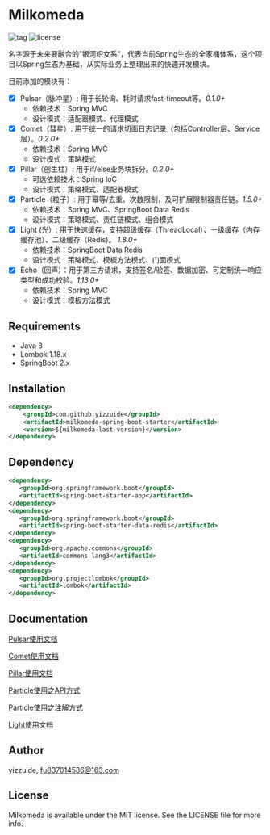 # Milkomeda
![tag](https://img.shields.io/github/tag/yizzuide/Milkomeda.svg) ![license](https://img.shields.io/github/license/yizzuide/Milkomeda.svg)

名字源于未来要融合的”银河织女系“，代表当前Spring生态的全家桶体系，这个项目以Spring生态为基础，从实际业务上整理出来的快速开发模块。

目前添加的模块有：
- [x] Pulsar（脉冲星）: 用于长轮询、耗时请求fast-timeout等。*0.1.0+*
    * 依赖技术：Spring MVC
    * 设计模式：适配器模式、代理模式
- [x] Comet（彗星）:  用于统一的请求切面日志记录（包括Controller层、Service层）。*0.2.0+*
    * 依赖技术：Spring MVC
    * 设计模式：策略模式
- [x] Pillar（创生柱）: 用于if/else业务块拆分。*0.2.0+*
    * 可选依赖技术：Spring IoC
    * 设计模式：策略模式、适配器模式
- [x] Particle（粒子）: 用于幂等/去重、次数限制，及可扩展限制器责任链。*1.5.0+*
    * 依赖技术：Spring MVC、SpringBoot Data Redis
    * 设计模式：策略模式、责任链模式、组合模式
- [x] Light (光）: 用于快速缓存，支持超级缓存（ThreadLocal）、一级缓存（内存缓存池）、二级缓存（Redis)。 *1.8.0+*
    * 依赖技术：SpringBoot Data Redis
    * 设计模式：策略模式、模板方法模式、门面模式
- [x] Echo（回声）：用于第三方请求，支持签名/验签、数据加密、可定制统一响应类型和成功校验。*1.13.0+*
    * 依赖技术：Spring MVC
    * 设计模式：模板方法模式
    
## Requirements
* Java 8
* Lombok 1.18.x
* SpringBoot 2.x

## Installation
```xml
<dependency>
    <groupId>com.github.yizzuide</groupId>
    <artifactId>milkomeda-spring-boot-starter</artifactId>
    <version>${milkomeda-last-version}</version>
</dependency>
```

## Dependency
```xml
<dependency>
   <groupId>org.springframework.boot</groupId>
   <artifactId>spring-boot-starter-aop</artifactId>
</dependency>
<dependency>
   <groupId>org.springframework.boot</groupId>
   <artifactId>spring-boot-starter-data-redis</artifactId>
</dependency>
<dependency>
   <groupId>org.apache.commons</groupId>
   <artifactId>commons-lang3</artifactId>
</dependency>
<dependency>
   <groupId>org.projectlombok</groupId>
   <artifactId>lombok</artifactId>
</dependency>
```

## Documentation
[Pulsar使用文档](https://github.com/yizzuide/Milkomeda/wiki/Pulsar%E6%A8%A1%E5%9D%97%E4%BD%BF%E7%94%A8)

[Comet使用文档](https://github.com/yizzuide/Milkomeda/wiki/Comet%E6%A8%A1%E5%9D%97%E4%BD%BF%E7%94%A8)

[Pillar使用文档](https://github.com/yizzuide/Milkomeda/wiki/Pillar%E6%A8%A1%E5%9D%97%E4%BD%BF%E7%94%A8)

[Particle使用之API方式](https://github.com/yizzuide/Milkomeda/wiki/Particle%E6%A8%A1%E5%9D%97%E4%BD%BF%E7%94%A8%E4%B9%8BAPI%E6%96%B9%E5%BC%8F)

[Particle使用之注解方式](https://github.com/yizzuide/Milkomeda/wiki/Particle%E6%A8%A1%E5%9D%97%E4%BD%BF%E7%94%A8%E4%B9%8B%E6%B3%A8%E8%A7%A3%E6%96%B9%E5%BC%8F)

[Light使用文档](https://github.com/yizzuide/Milkomeda/wiki/Light%E6%A8%A1%E5%9D%97%E4%BD%BF%E7%94%A8)

## Author
yizzuide, fu837014586@163.com

## License
Milkomeda is available under the MIT license. See the LICENSE file for more info.

